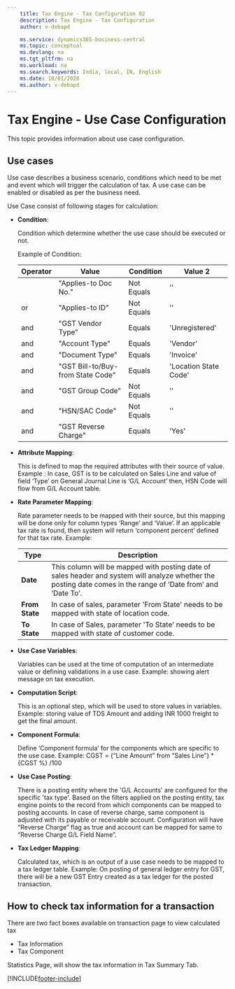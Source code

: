 ```yaml
---
    title: Tax Engine - Tax Configuration 02
    description: Tax Engine - Tax Configuration
    author: v-debapd

    ms.service: dynamics365-business-central
    ms.topic: conceptual
    ms.devlang: na
    ms.tgt_pltfrm: na
    ms.workload: na
    ms.search.keywords: India, local, IN, English
    ms.date: 10/01/2020
    ms.author: v-debapd
---
```

# Tax Engine - Use Case Configuration


This topic provides information about use case configuration.

## Use cases
Use case describes a business scenario, conditions which need to be met and event which will trigger the calculation of tax. A use case can be enabled or disabled as per the business need.  

Use Case consist of following stages for calculation:

  - **Condition**:

    Condition which determine whether the use case should be executed or not.

    Example of Condition:

     |Operator|Value|Condition|Value 2|
     |--------------------|-----------------------|-----------------|----------|  
     |    |"Applies-to Doc No."|Not Equals|''
     |or|"Applies-to ID"|Not Equals|''
     |and|"GST Vendor Type"|Equals|'Unregistered'
     |and|"Account Type"|Equals|'Vendor'
     |and|"Document Type"|Equals|'Invoice'
     |and|"GST Bill-to/Buy-from State Code"|Equals|'Location State Code'
     |and|"GST Group Code"|Not Equals|''
     |and|"HSN/SAC Code"|Not Equals|''
     |and|"GST Reverse Charge"|Equals|'Yes'


   - **Attribute Mapping**:

     This is defined to map the required attributes with their source of value.
     Example : In case, GST is to be calculated on Sales Line and value of field ‘Type’ on General Journal Line is ‘G/L Account’ then, HSN Code will flow from G/L Account table.

   - **Rate Parameter Mapping**:

     Rate parameter needs to be mapped with their source, but this mapping will be done only for column types ‘Range’ and ‘Value’. If an applicable tax rate is found, then system will return ‘component percent’ defined for that tax rate. Example:

      |Type  |Description  |
      |---------|---------|
      |**Date**|This column will be mapped with posting date of sales header and system will analyze whether the posting date comes in the range of ‘Date from’ and ‘Date To’.|
      |**From State**|In case of sales, parameter 'From State' needs to be mapped with state of location code.|
      |**To State**|In case of Sales, parameter 'To State' needs to be mapped with state of customer code.|


   - **Use Case Variables**:

     Variables can be used at the time of computation of an intermediate value or defining validations in a use case. Example: showing alert message on tax execution.


  - **Computation Script**:

     This is an optional step, which will be used to store values in variables.
     Example: storing value of TDS Amount and adding INR 1000 freight to get the final amount.


   - **Component Formula**:

     Define ‘Component formula’ for the components which are specific to the use case. Example: CGST = {“Line Amount” from “Sales Line”} * {CGST %} /100


  - **Use Case Posting**:

    There is a posting entity where the 'G/L Accounts' are configured for the specific 'tax type'. Based on the filters applied on the posting entity, tax engine points to the record from which components can be mapped to posting accounts. In case of reverse charge, same component is adjusted with its payable or receivable account. Configuration will have “Reverse Charge” flag as true and account can be mapped for same to “Reverse Charge G/L Field Name”.


  - **Tax Ledger Mapping**:

    Calculated tax, which is an output of a use case needs to be mapped to a tax ledger table. Example: On posting of general ledger entry for GST, there will be a new GST Entry created as a tax ledger for the posted transaction.


## How to check tax information for a transaction

There are two fact boxes available on transaction page to view calculated tax

- Tax Information 
- Tax Component

Statistics Page, will show the tax information in Tax Summary Tab.











































[!INCLUDE[footer-include](../../includes/footer-banner.md)]